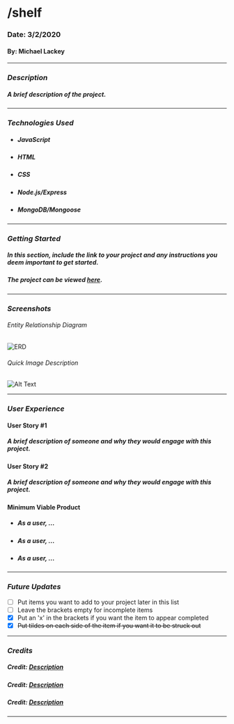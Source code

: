 # **/shelf**

### Date: 3/2/2020

#### By: Michael Lackey
***

### ***Description***

##### A brief description of the project.
***

### ***Technologies Used***

* ##### JavaScript
* ##### HTML
* ##### CSS
* ##### Node.js/Express
* ##### MongoDB/Mongoose
***

### ***Getting Started***

##### In this section, include the link to your project and any instructions you deem important to get started.
##### The project can be viewed [here](url).
***

### ***Screenshots***

###### Entity Relationship Diagram
![ERD](../public/images/concept/ERD.png)
###### Quick Image Description
![Alt Text](url)
***

### ***User Experience***

#### User Story #1
##### A brief description of someone and why they would engage with this project.
#### User Story #2
##### A brief description of someone and why they would engage with this project.
#### Minimum Viable Product
* ##### As a user, ...
* ##### As a user, ...
* ##### As a user, ...
***

### ***Future Updates***

- [ ] Put items you want to add to your project later in this list
- [ ] Leave the brackets empty for incomplete items
- [x] Put an 'x' in the brackets if you want the item to appear completed
- [x] ~~Put tildes on each side of the item if you want it to be struck out~~
***

### ***Credits***

##### Credit: [Description](url)
  
##### Credit: [Description](url)
  
##### Credit: [Description](url)
***